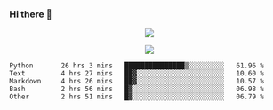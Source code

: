 ### Hi there 👋

<!--
**SuuTTT/SuuTTT** is a ✨ _special_ ✨ repository because its `README.md` (this file) appears on your GitHub profile.

Here are some ideas to get you started:

- 🔭 I’m currently working on ...
- 🌱 I’m currently learning ...
- 👯 I’m looking to collaborate on ...
- 🤔 I’m looking for help with ...
- 💬 Ask me about ...
- 📫 How to reach me: ...
- 😄 Pronouns: ...
- ⚡ Fun fact: ...
-->

<div align='center'>
    <p align='center'>
        <img src='https://github-readme-stats.vercel.app/api?line_height=27&username=SuuTTT&show_icons=true&theme=solarized-light'/>
    </p>
</div>    
<div align='center'>  
    <p align='center'>
        <img src='https://github-readme-stats.vercel.app/api/wakatime?username=SuuTTT&theme=solarized-light'/>
    </p>
    
</div>  

<!--START_SECTION:waka-->

```text
Python       26 hrs 3 mins   ███████████████▒░░░░░░░░░   61.96 %
Text         4 hrs 27 mins   ██▓░░░░░░░░░░░░░░░░░░░░░░   10.60 %
Markdown     4 hrs 26 mins   ██▓░░░░░░░░░░░░░░░░░░░░░░   10.57 %
Bash         2 hrs 56 mins   █▓░░░░░░░░░░░░░░░░░░░░░░░   06.98 %
Other        2 hrs 51 mins   █▓░░░░░░░░░░░░░░░░░░░░░░░   06.79 %
```

<!--END_SECTION:waka-->
